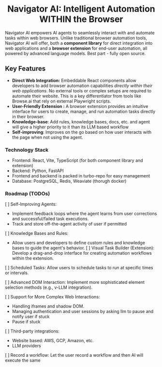 
<h1 align="center">Navigator AI: Intelligent Automation WITHIN the Browser</h1>

Navigator AI empowers AI agents to seamlessly interact with and automate tasks within web browsers.  Unlike traditional browser automation tools, Navigator AI will offer, both a **component library** for direct integration into web applications and a **browser extension** for end-user automation, all powered by advanced language models. Best part - fully open source.

## Key Features

* **Direct Web Integration:**  Embeddable React components allow developers to add browser automation capabilities *directly within their web applications*. No external tools or complex setups are required to automate their website.  This is a key differentiator from tools like Browse.ai that rely on external Playwright scripts.
* **User-Friendly Extension :**  A browser extension provides an intuitive interface for users to create, manage, and run automation tasks directly in their browser.
* **Knowledge-base**: Add rules, knowledge bases, docs, etc. and agent will give a higher priority to it than its LLM based workflow
* **Self-improving**: Improves on the go based on how user interacts with the page when not using the agent.

### Technology Stack

* Frontend: React, Vite, TypeScript (for both component library and extension)
* Backend: Python, FastAPI
* Frontend and backend is packed in turbo-repo for easy management
* Database: PostgreSQL, Redis, Weaviate (thorugh docker)

### Roadmap (TODOs)

[ ] Self-Improving Agents:

- Implement feedback loops where the agent learns from user corrections and successful/failed task executions.
- Track and store off-the-agent activity of user if permitted

[ ] Knowledge Bases and Rules:

- Allow users and developers to define custom rules and knowledge bases to guide the agent's behavior. [ ] Visual Task Builder (Extension): Develop a drag-and-drop interface for creating automation workflows within the extension.

[ ] Scheduled Tasks: Allow users to schedule tasks to run at specific times or intervals.

[ ] Advanced DOM Interaction: Implement more sophisticated element selection methods (e.g., v-LLM integration).

[ ] Support for More Complex Web Interactions:

- Handling iframes and shadow DOM.
- Managing authentication and user sessions by asking llm to pause and notify user if stuck
- Pause if stuck

[ ] Third-party integrations: 

- Website based: AWS,  GCP, Amazon, etc.
- LLM providers

[ ] Record a workflow: Let the user record a workflow and then AI will execute the same
